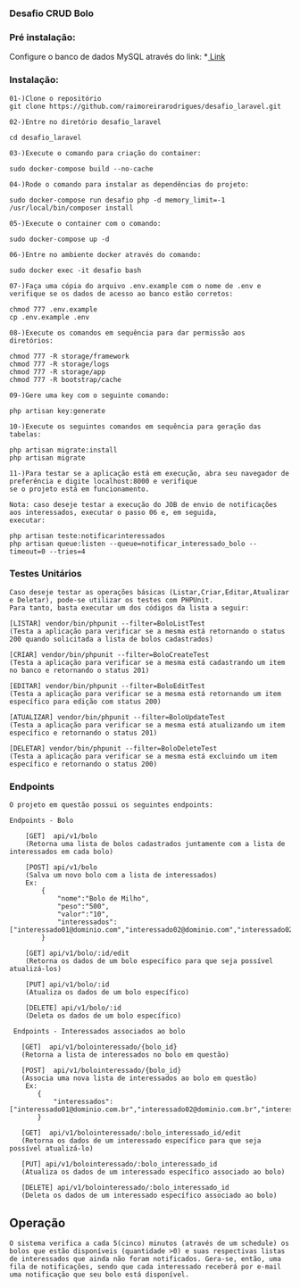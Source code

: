 ### Desafio CRUD Bolo

### Pré instalação:

Configure o banco de dados MySQL através do link: 
*[ Link ](https://github.com/raimoreirarodrigues/mysql)

### Instalação:

    01-)Clone o repositório
    git clone https://github.com/raimoreirarodrigues/desafio_laravel.git

    02-)Entre no diretório desafio_laravel
    
    cd desafio_laravel
    
    03-)Execute o comando para criação do container:
    
    sudo docker-compose build --no-cache
    
    04-)Rode o comando para instalar as dependências do projeto:
    
    sudo docker-compose run desafio php -d memory_limit=-1 /usr/local/bin/composer install

    05-)Execute o container com o comando:

    sudo docker-compose up -d
    
    06-)Entre no ambiente docker através do comando:
    
    sudo docker exec -it desafio bash
    
    07-)Faça uma cópia do arquivo .env.example com o nome de .env e verifique se os dados de acesso ao banco estão corretos:
    
    chmod 777 .env.example
    cp .env.example .env
    
    08-)Execute os comandos em sequência para dar permissão aos diretórios:
    
    chmod 777 -R storage/framework
    chmod 777 -R storage/logs
    chmod 777 -R storage/app
    chmod 777 -R bootstrap/cache
    
    09-)Gere uma key com o seguinte comando:
    
    php artisan key:generate

    10-)Execute os seguintes comandos em sequência para geração das tabelas:
    
    php artisan migrate:install
    php artisan migrate

    11-)Para testar se a aplicação está em execução, abra seu navegador de preferência e digite localhost:8000 e verifique 
    se o projeto está em funcionamento.

    Nota: caso deseje testar a execução do JOB de envio de notificações aos interessados, executar o passo 06 e, em seguida,
    executar:

    php artisan teste:notificarinteressados
    php artisan queue:listen --queue=notificar_interessado_bolo --timeout=0 --tries=4


### Testes Unitários

    Caso deseje testar as operações básicas (Listar,Criar,Editar,Atualizar e Deletar), pode-se utilizar os testes com PHPUnit.
    Para tanto, basta executar um dos códigos da lista a seguir:

    [LISTAR] vendor/bin/phpunit --filter=BoloListTest
    (Testa a aplicação para verificar se a mesma está retornando o status 200 quando solicitada a lista de bolos cadastrados)

    [CRIAR] vendor/bin/phpunit --filter=BoloCreateTest
    (Testa a aplicação para verificar se a mesma está cadastrando um item no banco e retornando o status 201)

    [EDITAR] vendor/bin/phpunit --filter=BoloEditTest
    (Testa a aplicação para verificar se a mesma está retornando um item específico para edição com status 200)

    [ATUALIZAR] vendor/bin/phpunit --filter=BoloUpdateTest
    (Testa a aplicação para verificar se a mesma está atualizando um item específico e retornando o status 201)

    [DELETAR] vendor/bin/phpunit --filter=BoloDeleteTest
    (Testa a aplicação para verificar se a mesma está excluindo um item específico e retornando o status 200)


### Endpoints

    O projeto em questão possui os seguintes endpoints:

    Endpoints - Bolo

        [GET]  api/v1/bolo
        (Retorna uma lista de bolos cadastrados juntamente com a lista de interessados em cada bolo)

        [POST] api/v1/bolo
        (Salva um novo bolo com a lista de interessados)
        Ex: 
            {
                "nome":"Bolo de Milho",
                "peso":"500",
                "valor":"10",
                "interessados":["interessado01@dominio.com","interessado02@dominio.com","interessado02@dominio.com"]
            }

        [GET] api/v1/bolo/:id/edit
        (Retorna os dados de um bolo específico para que seja possível atualizá-los)

        [PUT] api/v1/bolo/:id
        (Atualiza os dados de um bolo específico)

        [DELETE] api/v1/bolo/:id
        (Deleta os dados de um bolo específico)

     Endpoints - Interessados associados ao bolo

       [GET]  api/v1/bolointeressado/{bolo_id}
       (Retorna a lista de interessados no bolo em questão)

       [POST]  api/v1/bolointeressado/{bolo_id}
       (Associa uma nova lista de interessados ao bolo em questão)
        Ex: 
           {
               "interessados":["interessado01@dominio.com.br","interessado02@dominio.com.br","interessado02@dominio.com.br"]
           }
        
       [GET]  api/v1/bolointeressado/:bolo_interessado_id/edit
       (Retorna os dados de um interessado específico para que seja possível atualizá-lo)

       [PUT] api/v1/bolointeressado/:bolo_interessado_id
       (Atualiza os dados de um interessado específico associado ao bolo)

       [DELETE] api/v1/bolointeressado/:bolo_interessado_id
       (Deleta os dados de um interessado específico associado ao bolo)



## Operação

    O sistema verifica a cada 5(cinco) minutos (através de um schedule) os bolos que estão disponíveis (quantidade >0) e suas respectivas listas de interessados que ainda não foram notificados. Gera-se, então, uma fila de notificações, sendo que cada interessado receberá por e-mail uma notificação que seu bolo está disponível.
